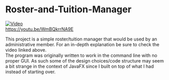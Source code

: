 # Roster-and-Tuition-Manager
[![Video](https://img.youtube.com/vi/WmBQkrrNA9E/hqdefault.jpg)](https://www.youtube.com/watch?WmBQkrrNA9E)  
https://youtu.be/WmBQkrrNA9E  
  
This project is a simple roster/tuition manager that would be used by an administrative member. For an in-depth explanation be sure to check the video linked above.  
The program was originally written to work in the command line with no proper GUI. As such some of the design choices/code structure may seem a bit strange in the context of JavaFX since I built on top of what I had instead of starting over.
